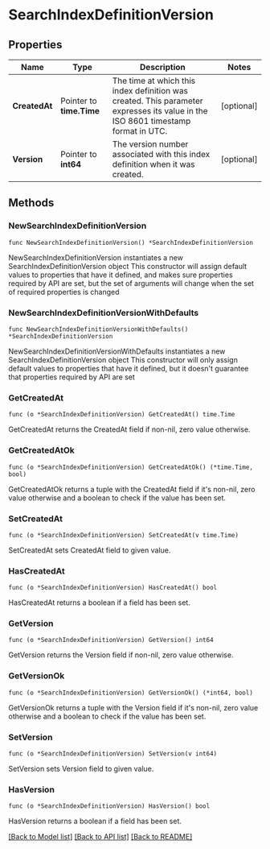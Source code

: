 # SearchIndexDefinitionVersion

## Properties

Name | Type | Description | Notes
------------ | ------------- | ------------- | -------------
**CreatedAt** | Pointer to **time.Time** | The time at which this index definition was created. This parameter expresses its value in the ISO 8601 timestamp format in UTC. | [optional] 
**Version** | Pointer to **int64** | The version number associated with this index definition when it was created. | [optional] 

## Methods

### NewSearchIndexDefinitionVersion

`func NewSearchIndexDefinitionVersion() *SearchIndexDefinitionVersion`

NewSearchIndexDefinitionVersion instantiates a new SearchIndexDefinitionVersion object
This constructor will assign default values to properties that have it defined,
and makes sure properties required by API are set, but the set of arguments
will change when the set of required properties is changed

### NewSearchIndexDefinitionVersionWithDefaults

`func NewSearchIndexDefinitionVersionWithDefaults() *SearchIndexDefinitionVersion`

NewSearchIndexDefinitionVersionWithDefaults instantiates a new SearchIndexDefinitionVersion object
This constructor will only assign default values to properties that have it defined,
but it doesn't guarantee that properties required by API are set

### GetCreatedAt

`func (o *SearchIndexDefinitionVersion) GetCreatedAt() time.Time`

GetCreatedAt returns the CreatedAt field if non-nil, zero value otherwise.

### GetCreatedAtOk

`func (o *SearchIndexDefinitionVersion) GetCreatedAtOk() (*time.Time, bool)`

GetCreatedAtOk returns a tuple with the CreatedAt field if it's non-nil, zero value otherwise
and a boolean to check if the value has been set.

### SetCreatedAt

`func (o *SearchIndexDefinitionVersion) SetCreatedAt(v time.Time)`

SetCreatedAt sets CreatedAt field to given value.

### HasCreatedAt

`func (o *SearchIndexDefinitionVersion) HasCreatedAt() bool`

HasCreatedAt returns a boolean if a field has been set.
### GetVersion

`func (o *SearchIndexDefinitionVersion) GetVersion() int64`

GetVersion returns the Version field if non-nil, zero value otherwise.

### GetVersionOk

`func (o *SearchIndexDefinitionVersion) GetVersionOk() (*int64, bool)`

GetVersionOk returns a tuple with the Version field if it's non-nil, zero value otherwise
and a boolean to check if the value has been set.

### SetVersion

`func (o *SearchIndexDefinitionVersion) SetVersion(v int64)`

SetVersion sets Version field to given value.

### HasVersion

`func (o *SearchIndexDefinitionVersion) HasVersion() bool`

HasVersion returns a boolean if a field has been set.

[[Back to Model list]](../README.md#documentation-for-models) [[Back to API list]](../README.md#documentation-for-api-endpoints) [[Back to README]](../README.md)


